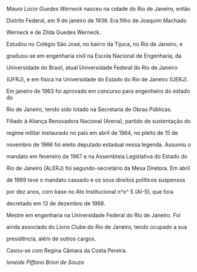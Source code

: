 

*Mauro Lúcio Guedes Werneck* nasceu na cidade do Rio de Janeiro, então

Distrito Federal, em 9 de janeiro de 1936. Era filho de Joaquim Machado

Werneck e de Zilda Guedes Werneck.



Estudou no Colégio São José, no bairro da Tijuca, no Rio de Janeiro, e

graduou-se em engenharia civil na Escola Nacional de Engenharia, da

Universidade do Brasil, atual Universidade Federal do Rio de Janeiro

(UFRJ), e em física na Universidade do Estado do Rio de Janeiro (UERJ).



Em janeiro de 1963 foi aprovado em concurso para engenheiro do estado do

Rio de Janeiro, tendo sido lotado na Secretaria de Obras Públicas.

Filiado à Aliança Renovadora Nacional (Arena), partido de sustentação do

regime militar instaurado no país em abril de 1964, no pleito de 15 de

novembro de 1966 foi eleito deputado estadual nessa legenda. Assumiu o

mandato em fevereiro de 1967 e na Assembleia Legislativa do Estado do

Rio de Janeiro (ALERJ) foi segundo-secretário da Mesa Diretora. Em abril

de 1969 teve o mandato cassado e os seus direitos políticos suspensos

por dez anos, com base no Ato Institucional n^o^ 5 (AI-5), que fora

decretado em 13 de dezembro de 1968.



Mestre em engenharia na Universidade Federal do Rio de Janeiro. Foi

ainda associado do Lions Clube do Rio de Janeiro, tendo ocupado a sua

presidência, além de outros cargos.



Casou-se com Regina Câmara da Costa Pereira.



*Ioneide Piffano Brion de Souza*



